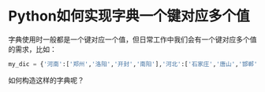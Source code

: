 # Python如何实现字典一个键对应多个值
字典使用时一般都是一个键对应一个值，但日常工作中我们会有一个键对应多个值的需求，比如：
```python
my_dic = {'河南':['郑州','洛阳','开封','南阳'],'河北':['石家庄','唐山','邯郸','保定']}
```
如何构造这样的字典呢？